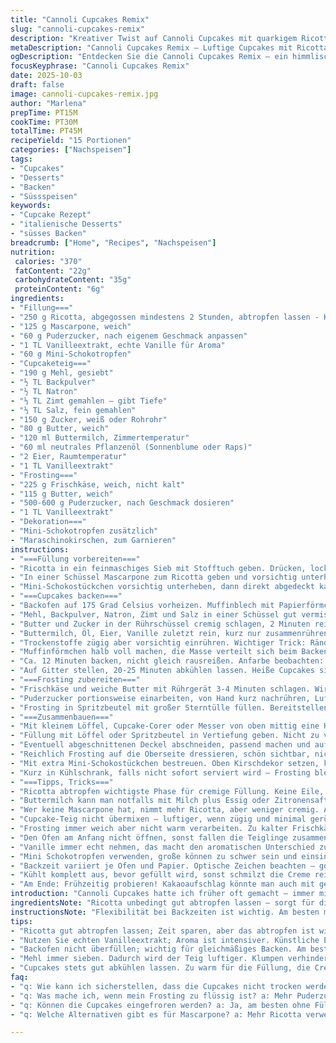 ```yaml
---
title: "Cannoli Cupcakes Remix"
slug: "cannoli-cupcakes-remix"
description: "Kreativer Twist auf Cannoli Cupcakes mit quarkigem Ricotta-Füllung und einer Prise Zimt im Teig. Richtig luftige Cupcakes mit leichter Buttermilch und Öl, damit sie nicht trocken werden. Frosting aus Frischkäse und Butter, sehr cremig, nicht zu süß, mit echtem Vanillearoma. Kleine Schokostückchen geben Textur, Kirschen obendrauf für den Kontrast. Einfache Handgriffe, die den Unterschied machen; Trockene Zutaten sieben, nicht zu viel rühren beim Teig, und Ricotta über Nacht abtropfen lassen – so wird die Füllung nicht wässrig. Backzeit ungefähr 12 Minuten – besser auf Farbe und Zahnstocherprobe achten als strikt die Zeit. Ein Klassiker mit Pep aus der Praxis – dafür steh ich ein."
metaDescription: "Cannoli Cupcakes Remix – Luftige Cupcakes mit Ricotta-Füllung und cremigem Frosting. Kreativer Genuss für jeden Anlass."
ogDescription: "Entdecken Sie die Cannoli Cupcakes Remix – ein himmlischer Genuss mit Ricotta, Mascarpone und zarter Zimt-Note. Ideal für Feiern."
focusKeyphrase: "Cannoli Cupcakes Remix"
date: 2025-10-03
draft: false
image: cannoli-cupcakes-remix.jpg
author: "Marlena"
prepTime: PT15M
cookTime: PT30M
totalTime: PT45M
recipeYield: "15 Portionen"
categories: ["Nachspeisen"]
tags:
- "Cupcakes"
- "Desserts"
- "Backen"
- "Süssspeisen"
keywords:
- "Cupcake Rezept"
- "italienische Desserts"
- "süsses Backen"
breadcrumb: ["Home", "Recipes", "Nachspeisen"]
nutrition: 
 calories: "370"
 fatContent: "22g"
 carbohydrateContent: "35g"
 proteinContent: "6g"
ingredients:
- "Fillung==="
- "250 g Ricotta, abgegossen mindestens 2 Stunden, abtropfen lassen - Käsetuch benutzen"
- "125 g Mascarpone, weich"
- "60 g Puderzucker, nach eigenem Geschmack anpassen"
- "1 TL Vanilleextrakt, echte Vanille für Aroma"
- "60 g Mini-Schokotropfen"
- "Cupcaketeig==="
- "190 g Mehl, gesiebt"
- "½ TL Backpulver"
- "½ TL Natron"
- "⅓ TL Zimt gemahlen – gibt Tiefe"
- "⅓ TL Salz, fein gemahlen"
- "150 g Zucker, weiß oder Rohrohr"
- "80 g Butter, weich"
- "120 ml Buttermilch, Zimmertemperatur"
- "60 ml neutrales Pflanzenöl (Sonnenblume oder Raps)"
- "2 Eier, Raumtemperatur"
- "1 TL Vanilleextrakt"
- "Frosting==="
- "225 g Frischkäse, weich, nicht kalt"
- "115 g Butter, weich"
- "500-600 g Puderzucker, nach Geschmack dosieren"
- "1 TL Vanilleextrakt"
- "Dekoration==="
- "Mini-Schokotropfen zusätzlich"
- "Maraschinokirschen, zum Garnieren"
instructions:
- "===Füllung vorbereiten==="
- "Ricotta in ein feinmaschiges Sieb mit Stofftuch geben. Drücken, locker zerteilen. Mindestens 2 Stunden, besser über Nacht abtropfen lassen – nicht zu fest ausdrücken, sonst wird es trocken. Über 1 Stunde im Kühlschrank, mit Schüssel darunter wegen Tropfen stellen."
- "In einer Schüssel Mascarpone zum Ricotta geben und vorsichtig unterheben, nicht zu stark rühren – sonst wird es zu flüssig. Puderzucker und Vanille unterrühren, nur so viel wie nötig, zu viel macht die Füllung mehlig."
- "Mini-Schokostückchen vorsichtig unterheben, dann direkt abgedeckt kalt stellen."
- "===Cupcakes backen==="
- "Backofen auf 175 Grad Celsius vorheizen. Muffinblech mit Papierförmchen auslegen."
- "Mehl, Backpulver, Natron, Zimt und Salz in einer Schüssel gut vermischen und sieben. Zimt fügt Geschmackstiefe, nicht zuviel, sonst wird’s dominant."
- "Butter und Zucker in der Rührschüssel cremig schlagen, 2 Minuten reichen, bis es hell und leicht fluffig wirkt. Nicht länger, sonst trennt es sich."
- "Buttermilch, Öl, Eier, Vanille zuletzt rein, kurz nur zusammenrühren, Klumpen gelegentlich willkommen."
- "Trockenstoffe zügig aber vorsichtig einrühren. Wichtiger Trick: Ränder der Schüssel abschaben und nochmals für 20 Sekunden unterrühren. Teig soll cremig und homogen sein, nicht klebrig oder zu fest."
- "Muffinförmchen halb voll machen, die Masse verteilt sich beim Backen noch. Form auf der Arbeitsfläche leicht klopfen, Luftblasen entwischen lassen."
- "Ca. 12 Minuten backen, nicht gleich rausreißen. Anfarbe beobachten: leicht goldbraun. Stäbchenprobe machen – sauber heißt fertig, noch feuchte Krümel sind okay."
- "Auf Gitter stellen, 20-25 Minuten abkühlen lassen. Heiße Cupcakes sind zu zerbrechlich für Füllung."
- "===Frosting zubereiten==="
- "Frischkäse und weiche Butter mit Rührgerät 3-4 Minuten schlagen. Wird nicht zu locker, sondern cremig und glänzend."
- "Puderzucker portionsweise einarbeiten, von Hand kurz nachrühren, Luft einschlagen. Vanille zum Schluss rein, nicht vorher, sonst Aroma verfliegt."
- "Frosting in Spritzbeutel mit großer Sterntülle füllen. Bereitstellen."
- "===Zusammenbauen==="
- "Mit kleinem Löffel, Cupcake-Corer oder Messer von oben mittig eine Kuhle stechen, circa 40 % der Teigmenge entfernen – aufheben!"
- "Füllung mit Löffel oder Spritzbeutel in Vertiefung geben. Nicht zu voll, sonst läuft’s raus."
- "Eventuell abgeschnittenen Deckel abschneiden, passend machen und auf die Füllung legen – wie ein kleines Häubchen."
- "Reichlich Frosting auf die Oberseite dressieren, schön sichtbar, nicht zu mager."
- "Mit extra Mini-Schokostückchen bestreuen. Oben Kirschdekor setzen, kontrastiert mit Frosting ganz gut."
- "Kurz in Kühlschrank, falls nicht sofort serviert wird – Frosting bleibt stabiler."
- "===Tipps, Tricks==="
- "Ricotta abtropfen wichtigste Phase für cremige Füllung. Keine Eile, sonst läuft später Flüssigkeit aus."
- "Buttermilch kann man notfalls mit Milch plus Essig oder Zitronensaft ersetzen (1 EL Essig auf 120 ml Milch, 10 Minuten stehen lassen)."
- "Wer keine Mascarpone hat, nimmt mehr Ricotta, aber weniger cremig. Alternative: Frischkäse, schmeckt anders, aber funktioniert."
- "Cupcake-Teig nicht übermixen – luftiger, wenn zügig und minimal gerührt."
- "Frosting immer weich aber nicht warm verarbeiten. Zu kalter Frischkäse klumpt, zu warm wird’s zu weich."
- "Den Ofen am Anfang nicht öffnen, sonst fallen die Teiglinge zusammen."
- "Vanille immer echt nehmen, das macht den aromatischen Unterschied zu Aromaextrakten."
- "Mini Schokotropfen verwenden, große können zu schwer sein und einsinken."
- "Backzeit variiert je Ofen und Papier. Optische Zeichen beachten – goldene Ränder, matt werdende Oberfläche."
- "Kühlt komplett aus, bevor gefüllt wird, sonst schmilzt die Creme rein."
- "Am Ende: Frühzeitig probieren! Kakaoaufschlag könnte man auch mit gerösteten Pistazien oder einem Hauch Orangenabrieb pimpen."
introduction: "Cannoli Cupcakes hatte ich früher oft gemacht – immer mit fertiger Füllung, nicht frisch. Jedes Mal fand ich die Füllung zu flüssig, die Cupcakes zu trocken. Mit der Zeit habe ich's verfeinert. Wichtig: Ricotta wirklich lange abtropfen lassen, sonst wird es wässrig. Zimt in den Teig ist so ein kleiner Trick, der Tiefe gibt. Und das Frosting nicht zu süß – wer’s mag, kann natürlicher Vanillezucker nehmen. Keine reine Zuckerlast, das nervt nur. Ich improvisierte auch mit Puderzuckermenge; weniger ist besser, dann schmeckt man die Frische vom Frischkäse eher. Die Kombination aus cremigem, leicht körnigem Ricotta-Mascarpone-Filling mit saftigen, mild gewürzten Cupcakes ist mein Favorit geworden."
ingredientsNote: "Ricotta unbedingt gut abtropfen lassen – sorgt für die richtige Konsistenz der Füllung. Mascarpone stabilisiert, Frischkäse als Ersatz klappt, aber schmeckt milder und etwas säuerlich. Mehl immer sieben, sonst klumpig. Zimt bringt beim Geschmack Ruhe und Harmonie. Buttermilch macht den Teig fluffig und gibt leichte Säure, die Natron aktiviert. Butter weich genug, nicht schmelzend, sonst trennt’s. Zucker nicht zu grob, damit sich gut oder komplett aufgelöst wird. Puderzucker fürs Frosting gesiebt, um Klumpen zu vermeiden. Vanilleextrakt echt – viel besser als künstliche Aromaessenz. Mini-Schokotropfen verteilen sich besser als große."
instructionsNote: "Flexibilität bei Backzeiten ist wichtig. Am besten mit Stäbchen prüfen, backst du nach Zeit, klaust du dir riskierst zu harte oder zu weiche Cupcakes. Teig nicht überrühren, sieht man am besten daran, wenn der Klumpen sich auflöst und eine homogene Masse entsteht. Füllung darf nicht zu feucht sein, sonst versaut sie die Cupcake-Textur. Frosting langsam und geduldig machen – Butter und Frischkäse müssen auf Raumtemperatur sein. Beim Füllen ruhig großzügig sein, aber Vorsicht, nicht überfüllen – sonst drückt es raus. Für sauberere Optik, Deckel vorher fein schneiden. Abkühlen lange genug lassen, sonst sacken sie ein oder die Füllung läuft. Dekoration darf nicht zu schwer sein, sonst fällt die Spitze vom Frosting zusammen."
tips:
- "Ricotta gut abtropfen lassen; Zeit sparen, aber das abtropfen ist wichtig. Flüssigkeit macht Füllung wässrig. Für festere Konsistenz über Nacht abtropfen."
- "Nutzen Sie echten Vanilleextrakt; Aroma ist intensiver. Künstliche Essenzen können notfalls verwendet werden, jedoch verlieren sie Aroma beim Backen."
- "Backofen nicht überfüllen; wichtig für gleichmäßiges Backen. Am besten einzeln backen. Zu viele Cupcakes auf einmal senken Temperatur und Backergebnis."
- "Mehl immer sieben. Dadurch wird der Teig luftiger. Klumpen verhindern, die Teigkonsistenz ist entscheidend. Klumpen in trockenem Mehl werden beim Backen nicht nachgeholt."
- "Cupcakes stets gut abkühlen lassen. Zu warm für die Füllung, die Creme schmilzt. Am besten warten, bis sie Zimmertemperatur erreicht haben. Frosting bleibt stabiler."
faq:
- "q: Wie kann ich sicherstellen, dass die Cupcakes nicht trocken werden? a: Wichtig sind die Zutaten. Weiche Butter und Buttermilch verwenden. Teig nicht zu lange rühren. So bleiben sie fluffig."
- "q: Was mache ich, wenn mein Frosting zu flüssig ist? a: Mehr Puderzucker hinzufügen, bis die Creme dick genug ist. Achten Sie auf Raumtemperatur der Zutaten. Butter und Frischkäse müssen weich sein."
- "q: Können die Cupcakes eingefroren werden? a: Ja, am besten ohne Füllung; so werden sie nicht matschig. Sie können vor dem Servieren die Füllung hinzufügen."
- "q: Welche Alternativen gibt es für Mascarpone? a: Mehr Ricotta verwenden, aber weniger cremig. Auch Frischkäse ist möglich. Schmeckt aber milder als Mascarpone."

---
```

